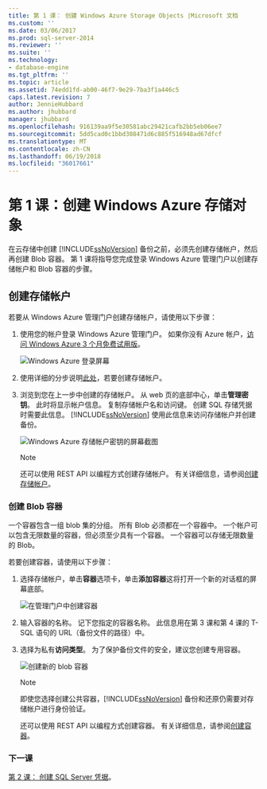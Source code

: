 ```yaml
---
title: 第 1 课： 创建 Windows Azure Storage Objects |Microsoft 文档
ms.custom: ''
ms.date: 03/06/2017
ms.prod: sql-server-2014
ms.reviewer: ''
ms.suite: ''
ms.technology:
- database-engine
ms.tgt_pltfrm: ''
ms.topic: article
ms.assetid: 74edd1fd-ab00-46f7-9e29-7ba3f1a446c5
caps.latest.revision: 7
author: JennieHubbard
ms.author: jhubbard
manager: jhubbard
ms.openlocfilehash: 916139aa9f5e30581abc29421cafb2bb5eb06ee7
ms.sourcegitcommit: 5dd5cad0c1bbd308471d6c885f516948ad67dfcf
ms.translationtype: MT
ms.contentlocale: zh-CN
ms.lasthandoff: 06/19/2018
ms.locfileid: "36017661"
---
```

# <a name="lesson-1-create-windows-azure-storage-objects"></a>第 1 课：创建 Windows Azure 存储对象
  在云存储中创建 [!INCLUDE[ssNoVersion](../includes/ssnoversion-md.md)] 备份之前，必须先创建存储帐户，然后再创建 Blob 容器。 第 1 课将指导您完成登录 Windows Azure 管理门户以创建存储帐户和 Blob 容器的步骤。  
  
## <a name="create-a-storage-account"></a>创建存储帐户  
 若要从 Windows Azure 管理门户创建存储帐户，请使用以下步骤：  
  
1.  使用您的帐户登录 Windows Azure 管理门户。 如果你没有 Azure 帐户，[访问 Windows Azure 3 个月免费试用版](http://go.microsoft.com/fwlink/?LinkId=271927)。  
  
     ![Windows Azure 登录屏幕](../../2014/tutorials/media/windowazurelogin-backuptocloud.gif "Windows Azure 登录屏幕")  
  
2.  使用详细的分步说明[此处](http://go.microsoft.com/fwlink/?LinkId=271926)，若要创建存储帐户。  
  
3.  浏览到您在上一步中创建的存储帐户。 从 web 页的底部中心，单击**管理密钥**。 此时将显示帐户信息。 复制存储帐户名和访问键。 创建 SQL 存储凭据时需要此信息。 [!INCLUDE[ssNoVersion](../includes/ssnoversion-md.md)] 使用此信息来访问存储帐户并创建备份。  
  
     ![Windows Azure 存储帐户密钥的屏幕截图](../../2014/tutorials/media/manageaccesskeys-backuptocloud.gif "Windows Azure 存储帐户密钥的屏幕截图")  
  
    > [!NOTE]  
    >  还可以使用 REST API 以编程方式创建存储帐户。 有关详细信息，请参阅[创建存储帐户](http://go.microsoft.com/fwlink/?LinkId=271928)。  
  
### <a name="create-a-blob-container"></a>创建 Blob 容器  
 一个容器包含一组 blob 集的分组。 所有 Blob 必须都在一个容器中。 一个帐户可以包含无限数量的容器，但必须至少具有一个容器。 一个容器可以存储无限数量的 Blob。  
  
 若要创建容器，请使用以下步骤：  
  
1.  选择存储帐户，单击**容器**选项卡，单击**添加容器**这将打开一个新的对话框的屏幕底部。  
  
     ![在管理门户中创建容器](../../2014/tutorials/media/backuptocloud.gif "在管理门户中创建容器")  
  
2.  输入容器的名称。 记下您指定的容器名称。 此信息用在第 3 课和第 4 课的 T-SQL 语句的 URL（备份文件的路径）中。  
  
3.  选择为私有**访问类型**。 为了保护备份文件的安全，建议您创建专用容器。  
  
     ![创建新的 blob 容器](../../2014/tutorials/media/backuptocloud-newblobcontainer.gif "创建新的 blob 容器")  
  
    > [!NOTE]  
    >  即使您选择创建公共容器，[!INCLUDE[ssNoVersion](../includes/ssnoversion-md.md)] 备份和还原仍需要对存储帐户进行身份验证。  
    >   
    >  还可以使用 REST API 以编程方式创建容器。 有关详细信息，请参阅[创建容器](http://go.microsoft.com/fwlink/?LinkId=271946)。  
  
### <a name="next-lesson"></a>下一课  
 [第 2 课： 创建 SQL Server 凭据](../../2014/tutorials/lesson-2-create-a-sql-server-credential.md)。  
  
  